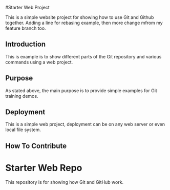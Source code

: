 #Starter Web Project

This is a simple website project for showing
how to use Git and Github together. Adding a line for rebasing example, then
more change mfrom my feature branch too.

## Introduction

This is example is to show different parts
of the Git repository and various commands
using a web project.

## Purpose

As stated above, the main purpose is to
provide simple examples for Git training
demos.

## Deployment

This is a simple web project, deployment
can be on any web server or even local
file system.

## How To Contribute

# Starter Web Repo

This repository is for showing how Git and GitHub work.